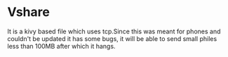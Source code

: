 # Vshare
It is a kivy based file which uses tcp.Since this was meant for phones and couldn't be updated it has some bugs, it will be able to send small philes less than 100MB after which it hangs.
